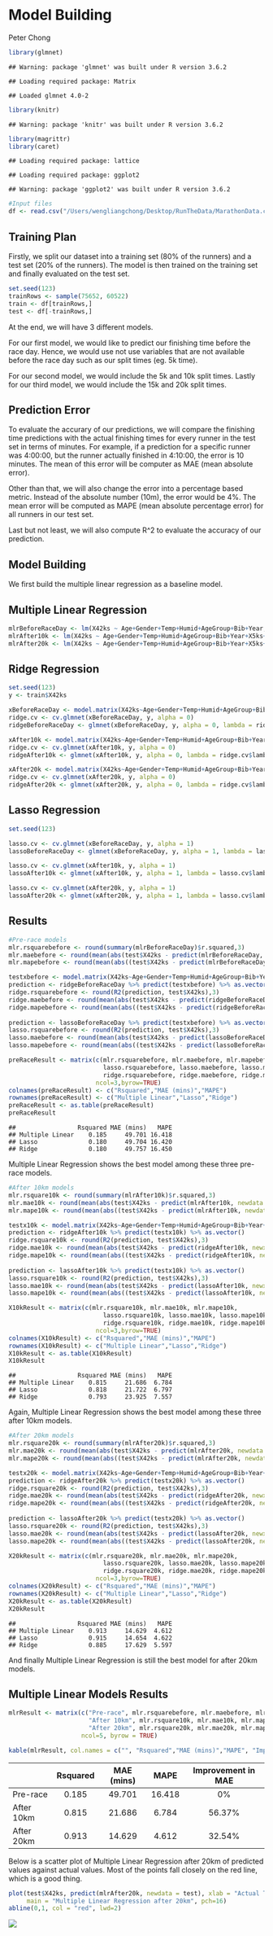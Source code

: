 Model Building
================
Peter Chong

``` r
library(glmnet)
```

    ## Warning: package 'glmnet' was built under R version 3.6.2

    ## Loading required package: Matrix

    ## Loaded glmnet 4.0-2

``` r
library(knitr)
```

    ## Warning: package 'knitr' was built under R version 3.6.2

``` r
library(magrittr)
library(caret)
```

    ## Loading required package: lattice

    ## Loading required package: ggplot2

    ## Warning: package 'ggplot2' was built under R version 3.6.2

``` r
#Input files
df <- read.csv("/Users/wengliangchong/Desktop/RunTheData/MarathonData.csv", header = T)
```

## Training Plan

Firstly, we split our dataset into a training set (80% of the runners)
and a test set (20% of the runners). The model is then trained on the
training set and finally evaluated on the test set.

``` r
set.seed(123)
trainRows <- sample(75652, 60522)
train <- df[trainRows,]
test <- df[-trainRows,]
```

At the end, we will have 3 different models.

For our first model, we would like to predict our finishing time before
the race day. Hence, we would use not use variables that are not
available before the race day such as our split times (eg. 5k time).

For our second model, we would include the 5k and 10k split times.
Lastly for our third model, we would include the 15k and 20k split
times.

## Prediction Error

To evaluate the accurary of our predictions, we will compare the
finishing time predictions with the actual finishing times for every
runner in the test set in terms of minutes. For example, if a prediction
for a specific runner was 4:00:00, but the runner actually finished in
4:10:00, the error is 10 minutes. The mean of this error will be
computer as MAE (mean absolute error).

Other than that, we will also change the error into a percentage based
metric. Instead of the absolute number (10m), the error would be 4%. The
mean error will be computed as MAPE (mean absolute percentage error) for
all runners in our test set.

Last but not least, we will also compute R^2 to evaluate the accuracy of
our prediction.

## Model Building

We first build the multiple linear regression as a baseline
model.

## Multiple Linear Regression

``` r
mlrBeforeRaceDay <- lm(X42ks ~ Age+Gender+Temp+Humid+AgeGroup+Bib+Year, data = train)
mlrAfter10k <- lm(X42ks ~ Age+Gender+Temp+Humid+AgeGroup+Bib+Year+X5ks+X10ks, data = train)
mlrAfter20k <- lm(X42ks ~ Age+Gender+Temp+Humid+AgeGroup+Bib+Year+X5ks+X10ks+X15ks+X20ks, data = train)
```

## Ridge Regression

``` r
set.seed(123)
y <- train$X42ks

xBeforeRaceDay <- model.matrix(X42ks~Age+Gender+Temp+Humid+AgeGroup+Bib+Year, train)[,-1]
ridge.cv <- cv.glmnet(xBeforeRaceDay, y, alpha = 0)
ridgeBeforeRaceDay <- glmnet(xBeforeRaceDay, y, alpha = 0, lambda = ridge.cv$lambda.min)

xAfter10k <- model.matrix(X42ks~Age+Gender+Temp+Humid+AgeGroup+Bib+Year+X5ks+X10ks, train)[,-1]
ridge.cv <- cv.glmnet(xAfter10k, y, alpha = 0)
ridgeAfter10k <- glmnet(xAfter10k, y, alpha = 0, lambda = ridge.cv$lambda.min)

xAfter20k <- model.matrix(X42ks~Age+Gender+Temp+Humid+AgeGroup+Bib+Year+X5ks+X10ks+X15ks+X20ks, train)[,-1]
ridge.cv <- cv.glmnet(xAfter20k, y, alpha = 0)
ridgeAfter20k <- glmnet(xAfter20k, y, alpha = 0, lambda = ridge.cv$lambda.min)
```

## Lasso Regression

``` r
set.seed(123)

lasso.cv <- cv.glmnet(xBeforeRaceDay, y, alpha = 1)
lassoBeforeRaceDay <- glmnet(xBeforeRaceDay, y, alpha = 1, lambda = lasso.cv$lambda.min)

lasso.cv <- cv.glmnet(xAfter10k, y, alpha = 1)
lassoAfter10k <- glmnet(xAfter10k, y, alpha = 1, lambda = lasso.cv$lambda.min)

lasso.cv <- cv.glmnet(xAfter20k, y, alpha = 1)
lassoAfter20k <- glmnet(xAfter20k, y, alpha = 1, lambda = lasso.cv$lambda.min)
```

## Results

``` r
#Pre-race models
mlr.rsquarebefore <- round(summary(mlrBeforeRaceDay)$r.squared,3)
mlr.maebefore <- round(mean(abs(test$X42ks - predict(mlrBeforeRaceDay, newdata = test)))/60,3)
mlr.mapebefore <- round(mean(abs((test$X42ks - predict(mlrBeforeRaceDay, newdata = test))/test$X42ks))*100,3)

testxbefore <- model.matrix(X42ks~Age+Gender+Temp+Humid+AgeGroup+Bib+Year, test)[,-1]
prediction <- ridgeBeforeRaceDay %>% predict(testxbefore) %>% as.vector()
ridge.rsquarebefore <- round(R2(prediction, test$X42ks),3)
ridge.maebefore <- round(mean(abs(test$X42ks - predict(ridgeBeforeRaceDay, newx = testxbefore)))/60,3)
ridge.mapebefore <- round(mean(abs((test$X42ks - predict(ridgeBeforeRaceDay, newx = testxbefore))/test$X42ks))*100,3)
  
prediction <- lassoBeforeRaceDay %>% predict(testxbefore) %>% as.vector()
lasso.rsquarebefore <- round(R2(prediction, test$X42ks),3)
lasso.maebefore <- round(mean(abs(test$X42ks - predict(lassoBeforeRaceDay, newx = testxbefore)))/60,3)
lasso.mapebefore <- round(mean(abs((test$X42ks - predict(lassoBeforeRaceDay, newx = testxbefore))/test$X42ks))*100,3)

preRaceResult <- matrix(c(mlr.rsquarebefore, mlr.maebefore, mlr.mapebefore,
                          lasso.rsquarebefore, lasso.maebefore, lasso.mapebefore,
                          ridge.rsquarebefore, ridge.maebefore, ridge.mapebefore),
                        ncol=3,byrow=TRUE)
colnames(preRaceResult) <- c("Rsquared","MAE (mins)","MAPE")
rownames(preRaceResult) <- c("Multiple Linear","Lasso","Ridge")
preRaceResult <- as.table(preRaceResult)
preRaceResult
```

    ##                 Rsquared MAE (mins)   MAPE
    ## Multiple Linear    0.185     49.701 16.418
    ## Lasso              0.180     49.704 16.420
    ## Ridge              0.180     49.757 16.450

Multiple Linear Regression shows the best model among these three
pre-race models.

``` r
#After 10km models
mlr.rsquare10k <- round(summary(mlrAfter10k)$r.squared,3)
mlr.mae10k <- round(mean(abs(test$X42ks - predict(mlrAfter10k, newdata = test)))/60,3)
mlr.mape10k <- round(mean(abs((test$X42ks - predict(mlrAfter10k, newdata = test))/test$X42ks))*100,3)

testx10k <- model.matrix(X42ks~Age+Gender+Temp+Humid+AgeGroup+Bib+Year+X5ks+X10ks, test)[,-1]
prediction <- ridgeAfter10k %>% predict(testx10k) %>% as.vector()
ridge.rsquare10k <- round(R2(prediction, test$X42ks),3)
ridge.mae10k <- round(mean(abs(test$X42ks - predict(ridgeAfter10k, newx = testx10k)))/60,3)
ridge.mape10k <- round(mean(abs((test$X42ks - predict(ridgeAfter10k, newx = testx10k))/test$X42ks))*100,3)
  
prediction <- lassoAfter10k %>% predict(testx10k) %>% as.vector()
lasso.rsquare10k <- round(R2(prediction, test$X42ks),3)
lasso.mae10k <- round(mean(abs(test$X42ks - predict(lassoAfter10k, newx = testx10k)))/60,3)
lasso.mape10k <- round(mean(abs((test$X42ks - predict(lassoAfter10k, newx = testx10k))/test$X42ks))*100,3)

X10kResult <- matrix(c(mlr.rsquare10k, mlr.mae10k, mlr.mape10k,
                          lasso.rsquare10k, lasso.mae10k, lasso.mape10k,
                          ridge.rsquare10k, ridge.mae10k, ridge.mape10k),
                        ncol=3,byrow=TRUE)
colnames(X10kResult) <- c("Rsquared","MAE (mins)","MAPE")
rownames(X10kResult) <- c("Multiple Linear","Lasso","Ridge")
X10kResult <- as.table(X10kResult)
X10kResult
```

    ##                 Rsquared MAE (mins)   MAPE
    ## Multiple Linear    0.815     21.686  6.784
    ## Lasso              0.818     21.722  6.797
    ## Ridge              0.793     23.925  7.557

Again, Multiple Linear Regression shows the best model among these three
after 10km models.

``` r
#After 20km models
mlr.rsquare20k <- round(summary(mlrAfter20k)$r.squared,3)
mlr.mae20k <- round(mean(abs(test$X42ks - predict(mlrAfter20k, newdata = test)))/60,3)
mlr.mape20k <- round(mean(abs((test$X42ks - predict(mlrAfter20k, newdata = test))/test$X42ks))*100,3)

testx20k <- model.matrix(X42ks~Age+Gender+Temp+Humid+AgeGroup+Bib+Year+X5ks+X10ks+X15ks+X20ks, test)[,-1]
prediction <- ridgeAfter20k %>% predict(testx20k) %>% as.vector()
ridge.rsquare20k <- round(R2(prediction, test$X42ks),3)
ridge.mae20k <- round(mean(abs(test$X42ks - predict(ridgeAfter20k, newx = testx20k)))/60,3)
ridge.mape20k <- round(mean(abs((test$X42ks - predict(ridgeAfter20k, newx = testx20k))/test$X42ks))*100,3)
  
prediction <- lassoAfter20k %>% predict(testx20k) %>% as.vector()
lasso.rsquare20k <- round(R2(prediction, test$X42ks),3)
lasso.mae20k <- round(mean(abs(test$X42ks - predict(lassoAfter20k, newx = testx20k)))/60,3)
lasso.mape20k <- round(mean(abs((test$X42ks - predict(lassoAfter20k, newx = testx20k))/test$X42ks))*100,3)

X20kResult <- matrix(c(mlr.rsquare20k, mlr.mae20k, mlr.mape20k,
                          lasso.rsquare20k, lasso.mae20k, lasso.mape20k,
                          ridge.rsquare20k, ridge.mae20k, ridge.mape20k),
                        ncol=3,byrow=TRUE)
colnames(X20kResult) <- c("Rsquared","MAE (mins)","MAPE")
rownames(X20kResult) <- c("Multiple Linear","Lasso","Ridge")
X20kResult <- as.table(X20kResult)
X20kResult
```

    ##                 Rsquared MAE (mins)   MAPE
    ## Multiple Linear    0.913     14.629  4.612
    ## Lasso              0.915     14.654  4.622
    ## Ridge              0.885     17.629  5.597

And finally Multiple Linear Regression is still the best model for after
20km
models.

## Multiple Linear Models Results

``` r
mlrResult <- matrix(c("Pre-race", mlr.rsquarebefore, mlr.maebefore, mlr.mapebefore, "0%",
                      "After 10km", mlr.rsquare10k, mlr.mae10k, mlr.mape10k, "56.37%",
                      "After 20km", mlr.rsquare20k, mlr.mae20k, mlr.mape20k, "32.54%"),
                    ncol=5, byrow = TRUE)

kable(mlrResult, col.names = c("", "Rsquared","MAE (mins)","MAPE", "Improvement in MAE"), align = "lcccc")
```

|            | Rsquared | MAE (mins) |  MAPE  | Improvement in MAE |
| :--------- | :------: | :--------: | :----: | :----------------: |
| Pre-race   |  0.185   |   49.701   | 16.418 |         0%         |
| After 10km |  0.815   |   21.686   | 6.784  |       56.37%       |
| After 20km |  0.913   |   14.629   | 4.612  |       32.54%       |

Below is a scatter plot of Multiple Linear Regression after 20km of
predicted values against actual values. Most of the points fall closely
on the red line, which is a good
thing.

``` r
plot(test$X42ks, predict(mlrAfter20k, newdata = test), xlab = "Actual Times", ylab = "Predicted Times",
     main = "Multiple Linear Regression after 20km", pch=16)
abline(0,1, col = "red", lwd=2)
```

![](ModelBuilding_files/figure-gfm/unnamed-chunk-11-1.png)<!-- -->
